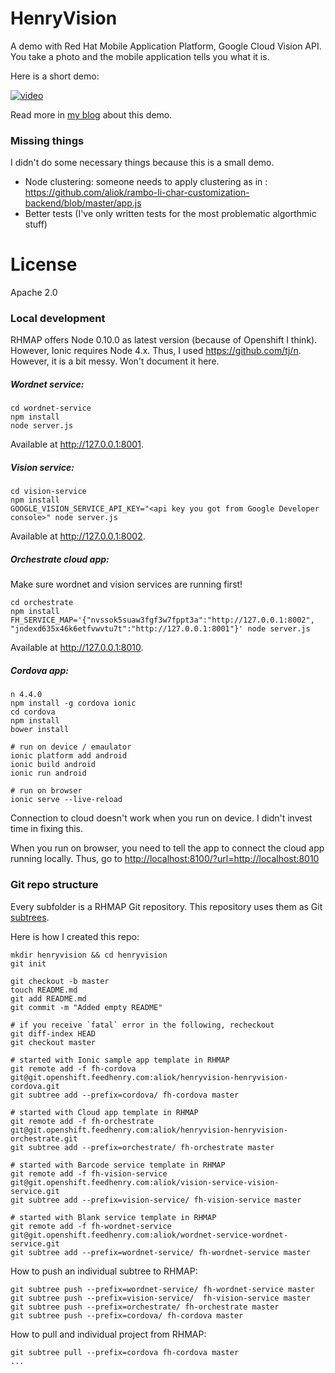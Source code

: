 # HenryVision

A demo with Red Hat Mobile Application Platform, Google Cloud Vision API.
You take a photo and the mobile application tells you what it is.

Here is a short demo:

[![video](http://img.youtube.com/vi/npUtwnmuKEQ/0.jpg)](http://www.youtube.com/watch?v=npUtwnmuKEQ)

Read more in [my blog](http://www.aliok.com.tr/projects/2016-03-21-henryvision.html) about this demo.

### Missing things

I didn't do some necessary things because this is a small demo.

- Node clustering: someone needs to apply clustering as in : <https://github.com/aliok/rambo-li-char-customization-backend/blob/master/app.js>
- Better tests (I've only written tests for the most problematic algorthmic stuff)


# License

Apache 2.0

### Local development

RHMAP offers Node 0.10.0 as latest version (because of Openshift I think). However, Ionic requires Node 4.x.
Thus, I used <https://github.com/tj/n>.
However, it is a bit messy. Won't document it here.

##### Wordnet service:

    cd wordnet-service
    npm install
    node server.js

Available at <http://127.0.0.1:8001>.

##### Vision service:

    cd vision-service
    npm install
    GOOGLE_VISION_SERVICE_API_KEY="<api key you got from Google Developer console>" node server.js

Available at <http://127.0.0.1:8002>.

##### Orchestrate cloud app:

Make sure wordnet and vision services are running first!

    cd orchestrate
    npm install
    FH_SERVICE_MAP='{"nvssok5suaw3fgf3w7fppt3a":"http://127.0.0.1:8002", "jndexd635x46k6etfvwvtu7t":"http://127.0.0.1:8001"}' node server.js

Available at <http://127.0.0.1:8010>.

##### Cordova app:

    n 4.4.0
    npm install -g cordova ionic
    cd cordova
    npm install
    bower install

    # run on device / emaulator
    ionic platform add android
    ionic build android
    ionic run android

    # run on browser
    ionic serve --live-reload

Connection to cloud doesn't work when you run on device. I didn't invest time in fixing this.

When you run on browser, you need to tell the app to connect the cloud app running locally.
Thus, go to <http://localhost:8100/?url=http://localhost:8010>



### Git repo structure
Every subfolder is a RHMAP Git repository. This repository uses them as Git [subtrees](https://git-scm.com/book/en/v1/Git-Tools-Subtree-Merging).

Here is how I created this repo:

    mkdir henryvision && cd henryvision
    git init

    git checkout -b master
    touch README.md
    git add README.md
    git commit -m "Added empty README"

    # if you receive `fatal` error in the following, recheckout
    git diff-index HEAD
    git checkout master

    # started with Ionic sample app template in RHMAP
    git remote add -f fh-cordova git@git.openshift.feedhenry.com:aliok/henryvision-henryvision-cordova.git
    git subtree add --prefix=cordova/ fh-cordova master

    # started with Cloud app template in RHMAP
    git remote add -f fh-orchestrate git@git.openshift.feedhenry.com:aliok/henryvision-henryvision-orchestrate.git
    git subtree add --prefix=orchestrate/ fh-orchestrate master

    # started with Barcode service template in RHMAP
    git remote add -f fh-vision-service git@git.openshift.feedhenry.com:aliok/vision-service-vision-service.git
    git subtree add --prefix=vision-service/ fh-vision-service master

    # started with Blank service template in RHMAP
    git remote add -f fh-wordnet-service git@git.openshift.feedhenry.com:aliok/wordnet-service-wordnet-service.git
    git subtree add --prefix=wordnet-service/ fh-wordnet-service master



How to push an individual subtree to RHMAP:

    git subtree push --prefix=wordnet-service/ fh-wordnet-service master
    git subtree push --prefix=vision-service/  fh-vision-service master
    git subtree push --prefix=orchestrate/ fh-orchestrate master
    git subtree push --prefix=cordova/ fh-cordova master



How to pull and individual project from RHMAP:

    git subtree pull --prefix=cordova fh-cordova master
    ...